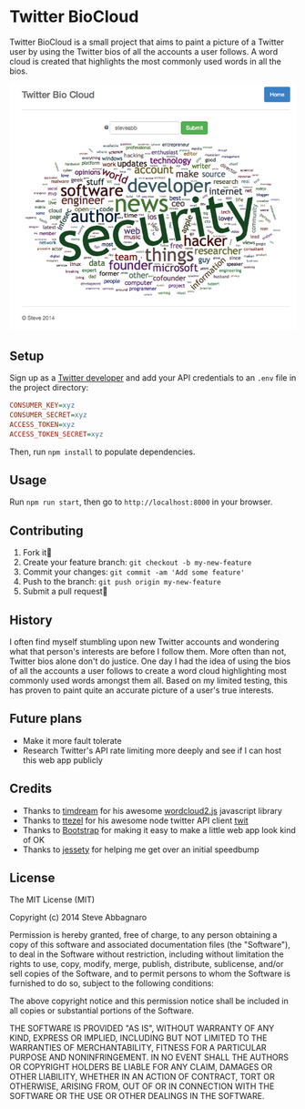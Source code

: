 # Twitter BioCloud

Twitter BioCloud is a small project that aims to paint a picture of a Twitter user by using the Twitter bios of all the accounts a user follows. A word cloud is created that highlights the most commonly used words in all the bios.

![Screenshot](/doc/screenshot.png?raw=true "BioCloud Screenshot")

## Setup

Sign up as a [Twitter developer](https://dev.twitter.com/) and add your API credentials to an `.env` file in the project directory:

```ini
CONSUMER_KEY=xyz
CONSUMER_SECRET=xyz
ACCESS_TOKEN=xyz
ACCESS_TOKEN_SECRET=xyz
```

Then, run `npm install` to populate dependencies.

## Usage

Run `npm run start`, then go to ```http://localhost:8000``` in your browser.

## Contributing

1. Fork it🍴
2. Create your feature branch: `git checkout -b my-new-feature`
3. Commit your changes: `git commit -am 'Add some feature'`
4. Push to the branch: `git push origin my-new-feature`
5. Submit a pull request🍕

## History

I often find myself stumbling upon new Twitter accounts and wondering what that person's interests are before I follow them. More often than not, Twitter bios alone don't do justice. One day I had the idea of using the bios of all the accounts a user follows to create a word cloud highlighting most commonly used words amongst them all. Based on my limited testing, this has proven to paint quite an accurate picture of a user's true interests.

## Future plans
* Make it more fault tolerate
* Research Twitter's API rate limiting more deeply and see if I can host this web app publicly

## Credits

* Thanks to [timdream](https://github.com/timdream) for his awesome [wordcloud2.js](https://github.com/timdream/wordcloud2.js) javascript library
* Thanks to [ttezel](https://github.com/ttezel) for his awesome node twitter API client [twit](https://github.com/ttezel/twit)
* Thanks to [Bootstrap](http://getbootstrap.com/) for making it easy to make a little web app look kind of OK
* Thanks to [jessety](https://github.com/jessety) for helping me get over an initial speedbump

## License

The MIT License (MIT)

Copyright (c) 2014 Steve Abbagnaro

Permission is hereby granted, free of charge, to any person obtaining a copy
of this software and associated documentation files (the "Software"), to deal
in the Software without restriction, including without limitation the rights
to use, copy, modify, merge, publish, distribute, sublicense, and/or sell
copies of the Software, and to permit persons to whom the Software is
furnished to do so, subject to the following conditions:

The above copyright notice and this permission notice shall be included in all
copies or substantial portions of the Software.

THE SOFTWARE IS PROVIDED "AS IS", WITHOUT WARRANTY OF ANY KIND, EXPRESS OR
IMPLIED, INCLUDING BUT NOT LIMITED TO THE WARRANTIES OF MERCHANTABILITY,
FITNESS FOR A PARTICULAR PURPOSE AND NONINFRINGEMENT. IN NO EVENT SHALL THE
AUTHORS OR COPYRIGHT HOLDERS BE LIABLE FOR ANY CLAIM, DAMAGES OR OTHER
LIABILITY, WHETHER IN AN ACTION OF CONTRACT, TORT OR OTHERWISE, ARISING FROM,
OUT OF OR IN CONNECTION WITH THE SOFTWARE OR THE USE OR OTHER DEALINGS IN THE
SOFTWARE.
